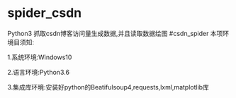 # spider_csdn
Python3 抓取csdn博客访问量生成数据,并且读取数据绘图
#csdn_spider 本项环境目须知:

1.系统环境:Windows10

2.语言环境:Python3.6

3.集成库环境:安装好python的Beatifulsoup4,requests,lxml,matplotlib库
